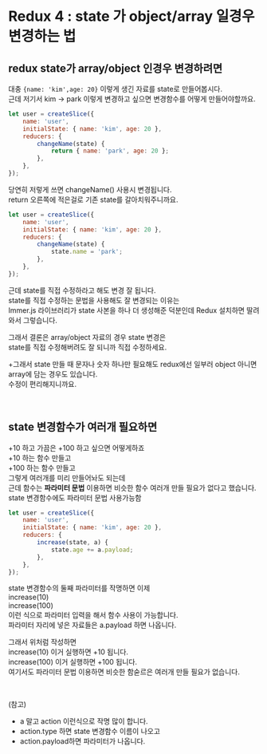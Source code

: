# Redux 4 : state 가 object/array 일경우 변경하는 법

## redux state가 array/object 인경우 변경하려면

대충 `{name: 'kim',age: 20}` 이렇게 생긴 자료를 state로 만들어봅시다. <br>
근데 저기서 kim -> park 이렇게 변경하고 싶으면 변경함수를 어떻게 만들어야할까요.

```js
let user = createSlice({
    name: 'user',
    initialState: { name: 'kim', age: 20 },
    reducers: {
        changeName(state) {
            return { name: 'park', age: 20 };
        },
    },
});
```

당연히 저렇게 쓰면 changeName() 사용시 변경됩니다. <br>
return 오른쪽에 적은걸로 기존 state를 갈아치워주니까요. <br>

```js
let user = createSlice({
    name: 'user',
    initialState: { name: 'kim', age: 20 },
    reducers: {
        changeName(state) {
            state.name = 'park';
        },
    },
});
```

근데 state를 직접 수정하라고 해도 변경 잘 됩니다. <br>
state를 직접 수정하는 문법을 사용해도 잘 변경되는 이유는 <br>
Immer.js 라이브러리가 state 사본을 하나 더 생성해준 덕분인데 Redux 설치하면 딸려와서 그렇습니다. <br>

그래서 결론은 array/object 자료의 경우 state 변경은 <br>
state를 직접 수정해버려도 잘 되니까 직접 수정하세요. <br>

+그래서 state 만들 때 문자나 숫자 하나만 필요해도 redux에선 일부러 object 아니면 array에 담는 경우도 있습니다. <br>
수정이 편리해지니까요.

<br>

## state 변경함수가 여러개 필요하면

+10 하고 가끔은 +100 하고 싶으면 어떻게하죠 <br>
+10 하는 함수 만들고 <br>
+100 하는 함수 만들고 <br>
그렇게 여러개를 미리 만들어놔도 되는데 <br>
근데 함수는 **파라미터 문법** 이용하면 비슷한 함수 여러개 만들 필요가 없다고 했습니다. <br>
state 변경함수에도 파라미터 문법 사용가능함

```js
let user = createSlice({
    name: 'user',
    initialState: { name: 'kim', age: 20 },
    reducers: {
        increase(state, a) {
            state.age += a.payload;
        },
    },
});
```

state 변경함수의 둘째 파라미터를 작명하면 이제 <br>
increase(10)<br>
increase(100) <br>
이런 식으로 파라미터 입력을 해서 함수 사용이 가능합니다. <br>
파라미터 자리에 넣은 자료들은 a.payload 하면 나옵니다.
<br>

그래서 위처럼 작성하면 <br>
increase(10) 이거 실행하면 +10 됩니다. <br>
increase(100) 이거 실행하면 +100 됩니다. <br>
여기서도 파라미터 문법 이용하면 비슷한 함숟르은 여러개 만들 필요가 없습니다.

<br>

(참고)

-   a 말고 action 이런식으로 작명 많이 합니다.
-   action.type 하면 state 변경함수 이름이 나오고
-   action.payload하면 파라미터가 나옵니다.
